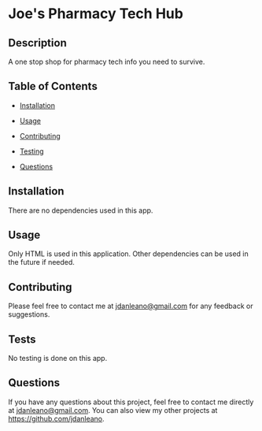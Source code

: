 # Joe's Pharmacy Tech Hub
  

  ## Description
  A one stop shop for pharmacy tech info you need to survive.

  ## Table of Contents
  * [Installation](#installation)
  * [Usage](#usage)
  
  * [Contributing](#contributing)
  * [Testing](#tests)
  * [Questions](#questions)

  ## Installation
  There are no dependencies used in this app.

  ## Usage
  Only HTML is used in this application. Other dependencies can be used in the future if needed.

  

  ## Contributing
  Please feel free to contact me at jdanleano@gmail.com for any feedback or suggestions.

  ## Tests
  No testing is done on this app.

  ## Questions
If you have any questions about this project, feel free to contact me directly at jdanleano@gmail.com. You can also view my other projects at https://github.com/jdanleano.

